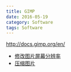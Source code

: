 ```yaml
---
title: GIMP
date: 2016-05-19
category: Software
tags: Software
---
```


http://docs.gimp.org/en/


- [修改图片屏幕分辨率](http://docs.gimp.org/en/gimp-tutorial-quickie-scale.html)
- [压缩图片](http://docs.gimp.org/en/gimp-tutorial-quickie-jpeg.html)
